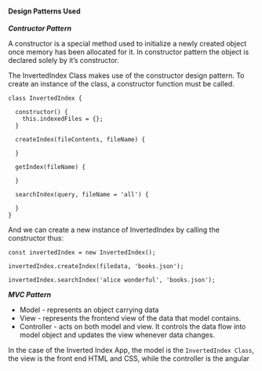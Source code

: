 #### Design Patterns Used

**_Contructor Pattern_**

A constructor is a special method used to initialize a newly created object once memory has
been allocated for it. In constructor pattern the object is declared solely by it’s constructor.

The InvertedIndex Class makes use of the constructor design pattern. To create an instance of the class, a constructor function must be called.

```
class InvertedIndex {

  constructor() {
    this.indexedFiles = {};
  }

  createIndex(fileContents, fileName) {

  }

  getIndex(fileName) {

  }

  searchIndex(query, fileName = 'all') {

  }
}
```

And we can create a new instance of InvertedIndex by calling the constructor thus:

```
const invertedIndex = new InvertedIndex();

invertedIndex.createIndex(filedata, 'books.json');

invertedIndex.searchIndex('alice wonderful', 'books.json');
```

**_MVC Pattern_**

* Model - represents an object carrying data
* View - represents the frontend view of the data that model
contains.
* Controller - acts on both model and view. It controls the
data flow into model object and updates the view whenever data
changes.

In the case of the Inverted Index App, the model is the
`InvertedIndex Class`, the view is the front end HTML and CSS,
while the controller is the angular